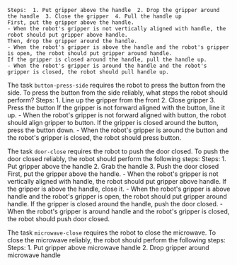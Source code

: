 
    Steps:  1. Put gripper above the handle  2. Drop the gripper around the handle  3. Close the gripper  4. Pull the handle up
    First, put the gripper above the handle.
    - When the robot's gripper is not vertically aligned with handle, the robot should put gripper above handle.
    Then, drop the gripper around the handle.
    - When the robot's gripper is above the handle and the robot's gripper is open, the robot should put gripper around handle.
    If the gripper is closed around the handle, pull the handle up.
    - When the robot's gripper is around the handle and the robot's gripper is closed, the robot should pull handle up.

The task `button-press-side` requires the robot to press the button from the side.
To press the button from the side reliably, what steps the robot should perform?
    Steps:  1. Line up the gripper from the front  2. Close gripper  3. Press the button
    If the gripper is not forward aligned with the button, line it up.
    - When the robot's gripper is not forward aligned with button, the robot should align gripper to button.
    If the gripper is closed around the button, press the button down.
    - When the robot's gripper is around the button and the robot's gripper is closed, the robot should press button.

The task `door-close` requires the robot to push the door closed.
To push the door closed reliably, the robot should perform the following steps:
    Steps:  1. Put gripper above the handle  2. Grab the handle  3. Push the door closed
    First, put the gripper above the handle.
    - When the robot's gripper is not vertically aligned with handle, the robot should put gripper above handle.
    If the gripper is above the handle, close it.
    - When the robot's gripper is above handle and the robot's gripper is open, the robot should put gripper around handle.
    If the gripper is closed around the handle, push the door closed.
    - When the robot's gripper is around handle and the robot's gripper is closed, the robot should push door closed.

The task `microwave-close` requires the robot to close the microwave.
To close the microwave reliably, the robot should perform the following steps:
    Steps:  1. Put gripper above microwave handle  2. Drop gripper around microwave handle 